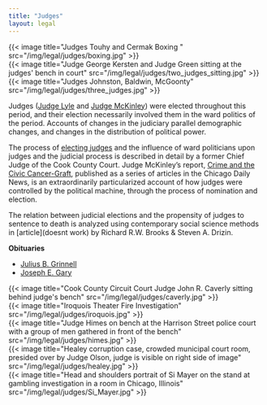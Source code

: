 ```yaml
---
title: "Judges"
layout: legal
---
```


<section class="section">
  <div class="tiles">
    <div class="tile is-ancestor has-text-centered">
      <div class="tile">
        {{< image title="Judges Touhy and Cermak Boxing " src="/img/legal/judges/boxing.jpg" >}}
      </div>
      <div class="tile">
        {{< image title="Judge George Kersten and Judge Green sitting at the judges' bench in court" src="/img/legal/judges/two_judges_sitting.jpg" >}}
      </div>
      <div class="tile">
        {{< image title="Judges Johnston, Baldwin, McGoonty" src="/img/legal/judges/three_judges.jpg" >}}
      </div>
    </div>
  </div>
</section>

Judges ([Judge Lyle](/historical/timeline/1921/151/) and [Judge McKinley](/historical/timeline/1912/147/)) were elected throughout this period, and their election necessarily involved them in the ward politics of the period. Accounts of changes in the judiciary parallel demographic changes, and changes in the distribution of political power.

The process of [electing judges](/docs_fk/homicide/jclc462-469.pdf) and the influence of ward politicians upon judges and the judicial process is described in detail by a former Chief Judge of the Cook County Court. Judge McKinley’s report, [Crime and the Civic Cancer-Graft](/pubs/graft/), published as a series of articles in the Chicago Daily News, is an extraordinarily particularized account of how judges were controlled by the political machine, through the process of nomination and election.

The relation between judicial elections and the propensity of judges to sentence to death is analyzed using contemporary social science methods in [article](doesnt work) by Richard R.W. Brooks & Steven A. Drizin.

**Obituaries**

- [Julius B. Grinnell](/legal/grinnell/)
- [Joseph E. Gary](/crimes/haymarket/newspaper/garydies/)


<section class="section">
  <div class="tiles">
    <div class="tile is-ancestor has-text-centered">
      <div class="tile">
        {{< image title="Cook County Circuit Court Judge John R. Caverly sitting behind judge's bench" src="/img/legal/judges/caverly.jpg" >}}
      </div>
      <div class="tile">
        {{< image title="Iroquois Theater Fire Investigation" src="/img/legal/judges/iroquois.jpg" >}}
      </div>
      <div class="tile">
        {{< image title="Judge Himes on bench at the Harrison Street police court with a group of men gathered in front of the bench" src="/img/legal/judges/himes.jpg" >}}
      </div>
    </div>
  </div>
</section>

<section class="section">
  <div class="tiles">
    <div class="tile is-ancestor has-text-centered">
      <div class="tile">
        {{< image title="Healey corruption case, crowded municipal court room, presided over by Judge Olson, judge is visible on right side of image" src="/img/legal/judges/healey.jpg" >}}
      </div>
      <div class="tile">
        {{< image title="Head and shoulders portrait of Si Mayer on the stand at gambling investigation in a room in Chicago, Illinois" src="/img/legal/judges/Si_Mayer.jpg" >}}
      </div>
    </div>
  </div>
</section>
